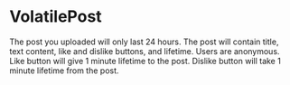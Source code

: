 # VolatilePost
The post you uploaded will only last 24 hours.
The post will contain title, text content, like and dislike buttons, and lifetime.
Users are anonymous.
Like button will give 1 minute lifetime to the post.
Dislike button will take 1 minute lifetime from the post.